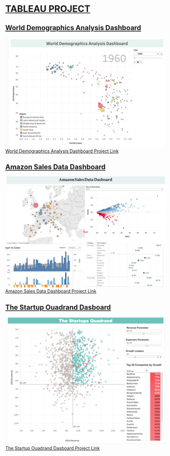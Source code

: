 # [TABLEAU PROJECT](https://public.tableau.com/profile/ayse.bat#!/)
## [World Demographics Analysis Dashboard](https://public.tableau.com/profile/ayse.bat#!/vizhome/WorldDemographisAnalysisGif/Dashboard1)
![World Demographics Analysis Dashboard](https://github.com/aysbt/Tableau_Project/blob/master/World_demographics_analysis.png)
[World Demographics Analysis Dashboard Project Link](https://public.tableau.com/profile/ayse.bat#!/vizhome/WorldDemographisAnalysisGif/Dashboard1)

## [Amazon Sales Data Dashboard](https://public.tableau.com/profile/ayse.bat#!/vizhome/AmazonSalesData/Dashboard1)
![Amazon Sales Data Dashboard](https://github.com/aysbt/Tableau_Project/blob/master/Amazon_Sales_Data_Dashborad.png)
[Amazon Sales Data Dashboard Project Link](https://public.tableau.com/profile/ayse.bat#!/vizhome/AmazonSalesData/Dashboard1)

## [The Startup Ouadrand Dasboard](https://public.tableau.com/profile/ayse.bat#!/vizhome/TheStarttupOuadrand/Dashboard1)
![The Startup Ouadrand Dasboard](https://github.com/aysbt/Tableau_Project/blob/master/The%20Startups%20Quadrand%20Analysis%20Dash%20board.png)
[The Startup Ouadrand Dasboard Project Link](https://public.tableau.com/profile/ayse.bat#!/vizhome/TheStarttupOuadrand/Dashboard1)

## []()
![]()
[]()
